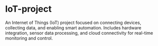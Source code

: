 # IoT-project
An Internet of Things (IoT) project focused on connecting devices, collecting data, and enabling smart automation. Includes hardware integration, sensor data processing, and cloud connectivity for real-time monitoring and control.
